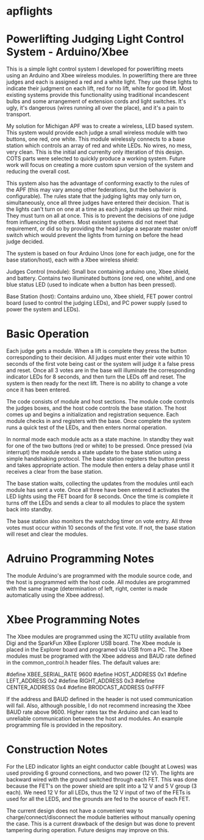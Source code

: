 apflights
=========

Powerlifting Judging Light Control System - Arduino/Xbee
========================================================

This is a simple light control system I developed for powerlifting meets using an Arduino and Xbee wireless modules. In powerlifting there are three judges and each is assigned a red and a white light. They use these lights to indicate their judgment on each lift, red for no lift, white for good lift. Most existing systems provide this functionality using traditional incandescent bulbs and some arrangement of extension cords and light switches. It's ugly, it's dangerous (wires running all over the place), and it's a pain to transport. 

My solution for Michigan APF was to create a wireless, LED based system. This system would provide each judge a small wireless module with two buttons, one red, one white. This module wirelessly connects to a base station which controls an array of red and white LEDs. No wires, no mess, very clean. This is the initial and currenlty only itteration of this design. COTS parts were selected to quickly produce a working system. Future work will focus on creating a more custom spun version of the system and reducing the overall cost.

This system also has the advantage of conforming exactly to the rules of the APF (this may vary among other federations, but the behavior is configurable). The rules state that the judging lights may only turn on, simultaneously, once all three judges have entered their decision. That is the lights can't turn on one at a time as each judge makes up their mind. They must turn on all at once. This is to prevent the decisions of one judge from influencing the others. Most existent systems did not meet that requirement, or did so by providing the head judge a separate master on/off switch which would prevent the lights from turning on before the head judge decided.

The system is based on four Arduino Unos (one for each judge, one for the base station/host), each with a Xbee wireless shield:

Judges Control (module): Small box containing arduino uno, Xbee shield, and battery. Contains two illuminated buttons (one red, one white), and one blue status LED (used to indicate when a button has been pressed).

Base Station (host): Contains arduino uno, Xbee shield, FET power control board (used to control the judging LEDs), and PC power supply (used to power the system and LEDs).

Basic Operation
===============

Each judge gets a module. When a lift is complete they press the button corresponding to their decision. All judges must enter their vote within 10 seconds of the first vote being cast or the system will judge it a false press and reset. Once all 3 votes are in the base will illuminate the corresponding indicator LEDs for 8 seconds, and then turn the LEDs off and reset. The system is then ready for the next lift. There is no ability to change a vote once it has been entered.

The code consists of module and host sections. The module code controls the judges boxes, and the host code controls the base station. The host comes up and begins a initialization and registration sequence. Each module checks in and registers with the base. Once complete the system runs a quick test of the LEDs, and then enters normal operation.

In normal mode each module acts as a state machine. In standby they wait for one of the two buttons (red or white) to be pressed. Once pressed (via interrupt) the module sends a state update to the base station using a simple handshaking protocol. The base station registers the button press and takes appropriate action. The module then enters a delay phase until it receives a clear from the base station.

The base station waits, collecting the updates from the modules until each module has sent a vote. Once all three have been entered it activates the LED lights using the FET board for 8 seconds. Once the time is complete it turns off the LEDs and sends a clear to all modules to place the system back into standby.

The base station also monitors the watchdog timer on vote entry. All three votes must occur within 10 seconds of the first vote. If not, the base station will reset and clear the modules.

Adruino Programming Notes
===============

The module Arduino's are programmed with the module source code, and the host is programmed with the host code. All modules are programmed with the same image (determination of left, right, center is made automatically using the Xbee address).

Xbee Programming Notes
===============

The Xbee modules are programmed using the XCTU utility available from Digi and the SparkFun XBee Explorer USB board. The Xbee module is placed in the Explorer board and programed via USB from a PC. The Xbee modules must be programed with the Xbee address and BAUD rate defined in the common_control.h header files. The default values are:

#define XBEE_SERIAL_RATE        9600
#define HOST_ADDRESS            0x1
#define LEFT_ADDRESS            0x2
#define RIGHT_ADDRESS           0x3
#define CENTER_ADDRESS          0x4
#define BRODCAST_ADDRESS        0xFFFF

If the address and BAUD defined in the header is not used communication will fail. Also, although possible, I do not recommend increasing the Xbee BAUD rate above 9600. Higher rates tax the Arduino and can lead to unreliable communication between the host and modules. An example programming file is provided in the repository.

Construction Notes
===============

For the LED indicator lights an eight conductor cable (bought at Lowes) was used providing 6 ground connections, and two power (12 V). The lights are backward wired with the ground switched through each FET. This was done because the FET's on the power shield are split into a 12 V and 5 V group (3 each). We need 12 V for all LEDs, thus the 12 V input of two of the FETs is used for all the LEDS, and the grounds are fed to the source of each FET.

The current design does not have a convenient way to charge/connect/disconnect the module batteries without manually opening the case. This is a current drawback of the design but was done to prevent tampering during operation. Future designs may improve on this.